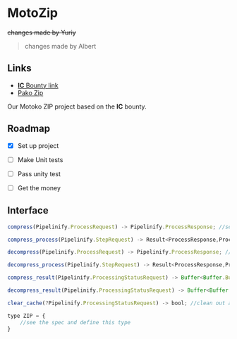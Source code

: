 # MotoZip

~~changes made by Yuriy~~
> changes made by Albert

## Links


-  [**IC** Bounty link](https://icdevs.org/bounties/2022/02/21/Zip-Encoder-Decoder.html)
- [Pako Zip](https://github.com/nodeca/pako)

Our Motoko ZIP project based on the **IC** bounty.

## Roadmap

- [x] Set up project
- [ ] Make Unit tests
- [ ] Pass unity test
- [ ] Get the money


## Interface 

``` js
compress(Pipelinify.ProcessRequest) -> Pipelinify.ProcessResponse; //sets up a compress process

compress_process(Pipelinify.StepRequest) -> Result<ProcessResponse,ProcessError>; //executes a step

decompress(Pipelinify.ProcessRequest) -> Pipelinify.ProcessResponse; //sets up a decompress process

decompress_process(Pipelinify.StepRequest) -> Result<ProcessResponse,ProcessError>; //executes a step

compress_result(Pipelinify.ProcessingStatusRequest) -> Buffer<Buffer.Buffer<nat8>>, metadata: ZIP};

decompress_result(Pipelinify.ProcessingStatusRequest) -> Buffer<Buffer.Buffer<nat8>>;

clear_cache(?Pipelinify.ProcessingStatusRequest) -> bool; //clean out any pipelinify cache for a status request, or the entire cache if null

type ZIP = {
    //see the spec and define this type
}
```


